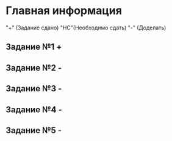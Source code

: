 # Главная информация
"+" (Задание сдано)
"НС"(Необходимо сдать)
"-"  (Доделать)

## Задание №1 +
## Задание №2 -
## Задание №3 -
## Задание №4 -
## Задание №5 -


